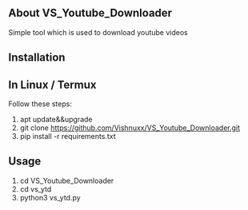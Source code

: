## About VS_Youtube_Downloader
   Simple tool which is used to download youtube videos
 
  ## Installation
  ## In Linux / Termux
  Follow these steps:

  1. apt update&&upgrade
  2. git clone https://github.com/Vishnuxx/VS_Youtube_Downloader.git
  3. pip install -r requirements.txt

  ## Usage
  1. cd VS_Youtube_Downloader
  2. cd vs_ytd
  2. python3 vs_ytd.py
